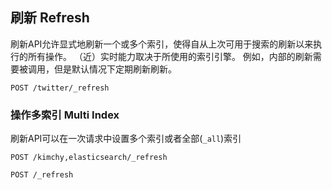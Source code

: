 ## 刷新 Refresh

刷新API允许显式地刷新一个或多个索引，使得自从上次可用于搜索的刷新以来执行的所有操作。 （近）实时能力取决于所使用的索引引擎。 例如，内部的刷新需要被调用，但是默认情况下定期刷新刷新。
    
    
    POST /twitter/_refresh

### 操作多索引 Multi Index

刷新API可以在一次请求中设置多个索引或者全部(`_all`)索引 
    
    POST /kimchy,elasticsearch/_refresh
    
    POST /_refresh

